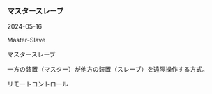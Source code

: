 <article id="マスタースレーブ">

### マスタースレーブ

<p class="st_update_header">2024-05-16</p>
<p class="st_name_header_en">Master-Slave</p>
<p class="st_name_header_jp">マスタースレーブ</p>
<div class="article_explanation">一方の装置（マスター）が他方の装置（スレーブ）を遠隔操作する方式。</div>
<p class="st_name_header_synonyms">リモートコントロール</p>
</article>

